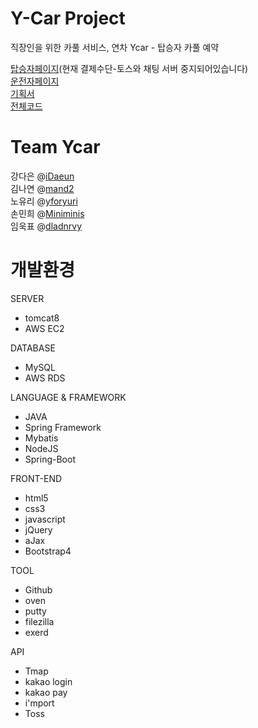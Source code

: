# Y-Car Project

직장인을 위한 카풀 서비스, 연차 Ycar - 탑승자 카풀 예약

[탑승자페이지](http://54.180.116.126:8080/passenger/)(현재 결제수단-토스와 채팅 서버 중지되어있습니다)<br>
[운전자페이지](http://13.125.252.85:8080/driver/)<br>
[기획서](https://github.com/mand2/y-car-project/blob/master/%EA%B8%B0%ED%9A%8D%EC%84%9C/%EA%B8%B0%ED%9A%8D%EC%84%9C%20ver.1.0.1.pdf)<br>
[전체코드](https://github.com/mand2/y-car-project)<br>





# Team Ycar 

강다은 @[iDaeun](https://github.com/iDaeun) <br>
김나연 @[mand2](https://github.com/mand2) <br>
노유리 @[yforyuri](https://github.com/yforyuri)<br>
손민희 @[Miniminis](https://github.com/Miniminis)<br>
임욱표 @[dladnrvy](https://github.com/dladnrvy)<br>





# 개발환경

SERVER
- tomcat8
- AWS EC2

DATABASE
- MySQL
- AWS RDS

LANGUAGE & FRAMEWORK
- JAVA
- Spring Framework
- Mybatis
- NodeJS
- Spring-Boot

FRONT-END
- html5
- css3
- javascript
- jQuery
- aJax
- Bootstrap4

TOOL
- Github
- oven
- putty
- filezilla
- exerd

API
- Tmap
- kakao login
- kakao pay
- i'mport
- Toss

